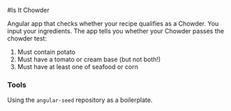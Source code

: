 #Is It Chowder

Angular app that checks whether your recipe qualifies as a Chowder. 
You input your ingredients. The app tells you whether your Chowder passes the chowder test:
1. Must contain potato
2. Must have a tomato or cream base (but not both!)
3. Must have at least one of seafood or corn

### Tools

Using the  `angular-seed` repository as a boilerplate. 

